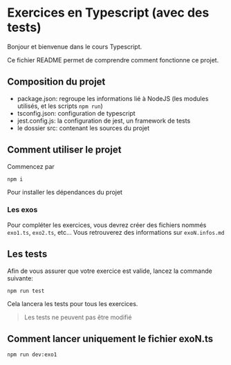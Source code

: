 # Exercices en Typescript (avec des tests)

Bonjour et bienvenue dans le cours Typescript.

Ce fichier README permet de comprendre comment fonctionne ce projet.

## Composition du projet

- package.json: regroupe les informations lié à NodeJS (les modules utilisés, et les scripts `npm run`)
- tsconfig.json: configuration de typescript
- jest.config.js: la configuration de jest, un framework de tests
- le dossier src: contenant les sources du projet

## Comment utiliser le projet

Commencez par
```
npm i
```
Pour installer les dépendances du projet

### Les exos

Pour compléter les exercices, vous devrez créer des fichiers nommés `exo1.ts`, `exo2.ts`, etc...
Vous retrouverez des informations sur `exoN.infos.md`

## Les tests

Afin de vous assurer que votre exercice est valide, lancez la commande suivante:
```
npm run test
```

Cela lancera les tests pour tous les exercices.

> Les tests ne peuvent pas être modifié

## Comment lancer uniquement le fichier exoN.ts

```bash
npm run dev:exo1
```
